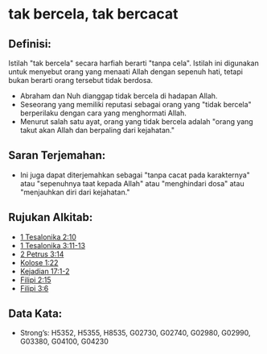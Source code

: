 # tak bercela, tak bercacat

## Definisi:

Istilah "tak bercela" secara harfiah berarti "tanpa cela". Istilah ini digunakan untuk menyebut orang yang menaati Allah dengan sepenuh hati, tetapi bukan berarti orang tersebut tidak berdosa.

* Abraham dan Nuh dianggap tidak bercela di hadapan Allah.
* Seseorang yang memiliki reputasi sebagai orang yang "tidak bercela" berperilaku dengan cara yang menghormati Allah.
* Menurut salah satu ayat, orang yang tidak bercela adalah "orang yang takut akan Allah dan berpaling dari kejahatan."

## Saran Terjemahan:

* Ini juga dapat diterjemahkan sebagai "tanpa cacat pada karakternya" atau "sepenuhnya taat kepada Allah" atau "menghindari dosa" atau "menjauhkan diri dari kejahatan."

## Rujukan Alkitab:

* [1 Tesalonika 2:10](rc://en/tn/help/1th/02/10)
* [1 Tesalonika 3:11-13](rc://en/tn/help/1th/03/11)
* [2 Petrus 3:14](rc://en/tn/help/2pe/03/14)
* [Kolose 1:22](rc://en/tn/help/col/01/22)
* [Kejadian 17:1-2](rc://en/tn/help/gen/17/01)
* [Filipi 2:15](rc://en/tn/help/php/02/15)
* [Filipi 3:6](rc://en/tn/help/php/03/06)

## Data Kata:

* Strong’s: H5352, H5355, H8535, G02730, G02740, G02980, G02990, G03380, G04100, G04230
